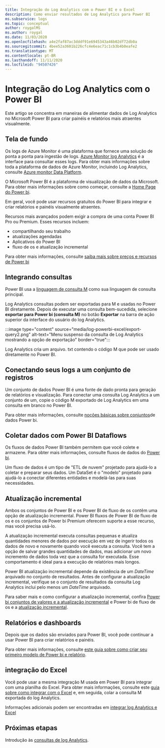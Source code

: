 ```yaml
---
title: Integração do Log Analytics com o Power BI e o Excel
description: Como enviar resultados de Log Analytics para Power BI
ms.subservice: logs
ms.topic: conceptual
author: roygalMS
ms.author: roygal
ms.date: 11/03/2020
ms.openlocfilehash: a4e2faf87ac3dddf91e6945343a46b02df72db0a
ms.sourcegitcommit: 4bee52a3601b226cfc4e6eac71c1cb3b4b0eafe2
ms.translationtype: MT
ms.contentlocale: pt-BR
ms.lasthandoff: 11/11/2020
ms.locfileid: "94507426"
---
```

# <a name="log-analytics-integration-with-power-bi"></a>Integração do Log Analytics com o Power BI

Este artigo se concentra em maneiras de alimentar dados de Log Analytics no Microsoft Power BI para criar painéis e relatórios mais atraentes visualmente. 

## <a name="background"></a>Tela de fundo 

Os logs de Azure Monitor é uma plataforma que fornece uma solução de ponta a ponta para ingestão de logs. [Azure Monitor log Analytics](../platform/data-platform.md#) é a interface para consultar esses logs. Para obter mais informações sobre toda a plataforma de dados de Azure Monitor, incluindo Log Analytics, consulte [Azure monitor Data Platform](../platform/data-platform.md). 

O Microsoft Power BI é a plataforma de visualização de dados da Microsoft. Para obter mais informações sobre como começar, consulte a [Home Page do Power bi](https://powerbi.microsoft.com/). 


Em geral, você pode usar recursos gratuitos do Power BI para integrar e criar relatórios e painéis visualmente atraentes.

Recursos mais avançados podem exigir a compra de uma conta Power BI Pro ou Premium. Esses recursos incluem: 
 - compartilhando seu trabalho 
 - atualizações agendadas
 - Aplicativos do Power BI 
 - fluxo de os e atualização incremental 

Para obter mais informações, consulte [saiba mais sobre preços e recursos de Power bi](https://powerbi.microsoft.com/pricing/) 

## <a name="integrating-queries"></a>Integrando consultas  

Power BI usa a [linguagem de consulta M](/powerquery-m/power-query-m-language-specification/) como sua linguagem de consulta principal. 

Log Analytics consultas podem ser exportadas para M e usadas no Power BI diretamente. Depois de executar uma consulta bem-sucedida, selecione **exportar para Power bi (consulta M)** no botão **Exportar** na barra de ação superior da interface do usuário do log Analytics.

:::image type="content" source="media/log-powerbi-excel/export-query2.png" alt-text="Menu suspenso da consulta de Log Analytics mostrando a opção de exportação" border="true":::

Log Analytics cria um arquivo. txt contendo o código M que pode ser usado diretamente no Power BI.

## <a name="connecting-your-logs-to-a-dataset"></a>Conectando seus logs a um conjunto de registros 

Um conjunto de dados Power BI é uma fonte de dado pronta para geração de relatórios e visualização. Para conectar uma consulta Log Analytics a um conjunto de um, copie o código M exportado de Log Analytics em uma consulta em branco no Power BI. 

Para obter mais informações, consulte [noções básicas sobre conjuntos](/power-bi/service-datasets-understand/)de dados Power bi. 

## <a name="collect-data-with-power-bi-dataflows"></a>Coletar dados com Power BI Dataflows 

Os fluxos de dados Power BI também permitem que você colete e armazene. Para obter mais informações, consulte fluxos de dados do [Power bi](/power-bi/service-dataflows-overview).

Um fluxo de dados é um tipo de "ETL de nuvem" projetado para ajudá-lo a coletar e preparar seus dados. Um DataSet é o "modelo" projetado para ajudá-lo a conectar diferentes entidades e modelá-las para suas necessidades.

## <a name="incremental-refresh"></a>Atualização incremental 

Ambos os conjuntos de Power BI e os Power BI de fluxo de os contêm uma opção de atualização incremental. Power BI fluxos de Power BI de fluxo de os e os conjuntos de Power bi Premium oferecem suporte a esse recurso, mas você precisa usá-lo.  


A atualização incremental executa consultas pequenas e atualiza quantidades menores de dados por execução em vez de ingerir todos os dados de novo e novamente quando você executa a consulta. Você tem a opção de salvar grandes quantidades de dados, mas adicionar um novo incremento de dados toda vez que a consulta for executada. Esse comportamento é ideal para a execução de relatórios mais longos.

Power BI atualização incremental depende da existência de um *DateTime* arquivado no conjunto de resultados. Antes de configurar a atualização incremental, verifique se o conjunto de resultados da consulta Log Analytics inclui pelo menos um *DateTime* arquivado. 

Para saber mais e como configurar a atualização incremental, confira [Power bi conjuntos de valores e a atualização incremental](/power-bi/service-premium-incremental-refresh) e Power bi de fluxo de os e a [atualização incremental](/power-bi/service-dataflows-incremental-refresh).

## <a name="reports-and-dashboards"></a>Relatórios e dashboards

Depois que os dados são enviados para Power BI, você pode continuar a usar Power BI para criar relatórios e painéis.

Para obter mais informações, consulte [este guia sobre como criar seu primeiro modelo de Power bi e relatório](/learn/modules/build-your-first-power-bi-report/).  

## <a name="excel-integration"></a>integração do Excel

Você pode usar a mesma integração M usada em Power BI para integrar com uma planilha do Excel. Para obter mais informações, consulte este [guia sobre como integrar com o Excel](https://support.microsoft.com/office/import-data-from-external-data-sources-power-query-be4330b3-5356-486c-a168-b68e9e616f5a) e, em seguida, colar a consulta M exportada do log Analytics.

Informações adicionais podem ser encontradas em [integrar log Analytics e Excel](log-excel.md)

## <a name="next-steps"></a>Próximas etapas

Introdução às [consultas de log Analytics](log-query-overview.md).

